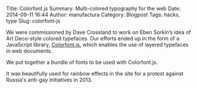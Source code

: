 Title: Colorfont.js
Summary: Multi-colored typography for the web
Date: 2014-09-11 16:44
Author: manufactura
Category: Blogpost
Tags: hacks, type
Slug: colorfont-js


We were commissioned by Dave Crossland to work on Eben Sorkin’s idea of Art Deco-style colored typefaces. Our efforts ended up in the form of a JavaScript library, [Colorfont.js](http://manufacturaindependente.com/colorfont), which enables the use of layered typefaces in web documents.

We put together a bundle of fonts to be used with Colorfont.js.

It was beautifully used for rainbow effects in the site for a protest against Russia's anti-gay initiatives in 2013.
